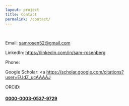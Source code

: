 ```yaml
---
layout: project
title: Contact
permalink: /contact/
---
```

<br>

Email: samrosen52@gmail.com

LinkedIn: https://linkedin.com/in/sam-rosenberg

Phone:

Google Scholar: <a https://scholar.google.com/citations?user=EUdZ_ucAAAAJ<a/>

ORCiD: <a href="https://orcid.org/0000-0003-0537-9729"><h4>0000-0003-0537-9729</h4></a>

